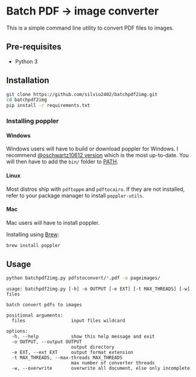 # Batch PDF -> image converter

This is a simple command line utility to convert PDF files to images.

## Pre-requisites

- Python 3

## Installation

```bash
git clone https://github.com/silvio2402/batchpdf2img.git
cd batchpdf2img
pip install -r requirements.txt
```

### Installing poppler

#### Windows

Windows users will have to build or download poppler for Windows. I recommend [@oschwartz10612 version](https://github.com/oschwartz10612/poppler-windows/releases/) which is the most up-to-date. You will then have to add the `bin/` folder to [PATH](https://www.architectryan.com/2018/03/17/add-to-the-path-on-windows-10/).

#### Linux

Most distros ship with `pdftoppm` and `pdftocairo`. If they are not installed, refer to your package manager to install `poppler-utils`.

#### Mac

Mac users will have to install poppler.

Installing using [Brew](https://brew.sh/):

```bash
brew install poppler
```

## Usage

```bash
python batchpdf2img.py pdfstoconvert/*.pdf -o pageimages/
```

```
usage: batchpdf2img.py [-h] -o OUTPUT [-e EXT] [-t MAX_THREADS] [-w] files

batch convert pdfs to images

positional arguments:
  files                 input files wildcard

options:
  -h, --help            show this help message and exit
  -o OUTPUT, --output OUTPUT
                        output directory
  -e EXT, --ext EXT     output format extension
  -t MAX_THREADS, --max-threads MAX_THREADS
                        max number of converter threads
  -w, --overwrite       overwrite all document, else only incomplete
```
